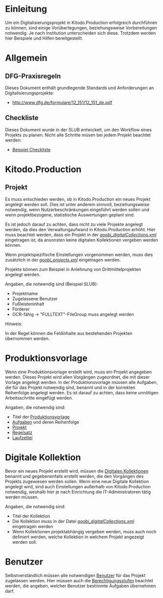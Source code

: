 # Einleitung

Um ein Digitalisierungsprojekt in Kitodo.Production erfolgreich durchführen zu können, sind einige Vorüberlegungen, beziehungsweise Vorbereitungen notwendig. Je nach Institution unterscheiden sich diese. Trotzdem werden hier Beispiele und Hilfen bereitgestellt.  

# Allgemein
## DFG-Praxisregeln
Dieses Dokument enthält grundlegende Standards und Anforderungen an Digitalisierungsprojekte: 
* http://www.dfg.de/formulare/12_151/12_151_de.pdf 

## Checkliste 
Dieses Dokument wurde in der SLUB entwickelt, um den Workflow eines Projekts zu planen. Nicht alle Schritte müsen bei jedem Projekt beachtet werden: 
* [Beispiel Checkliste](images/Checkliste_leer-neu.xls)


# Kitodo.Production
## Projekt

Es muss entschieden werden, ob in Kitodo.Production ein neues Projekt angelegt werden soll. Dies ist unter anderem sinnvoll, beziehungsweise notwendig, wenn Nutzerbeschränkungen eingeführt werden sollen und wenn projektbezogene, statistische Auswertungen geplant sind. 

Es ist jedoch darauf zu achten, dass nicht zu viele Projekte angelegt werden, da dies den Verwaltungaufwand in Kitodo.Production erhöht. Hier muss beachtet werden, dass ein Projekt in der *[goobi_digitalCollections.xml](https://github.com/kitodo/kitodo-production/blob/1.11.x/Goobi/config/goobi_digitalCollections.xml)* eingetragen ist, da ansonsten keine digitalen Kollektionen vergeben werden können. 

Wenn projektspezifische Einstellungen vorgenommen werden, muss dies zusätzlich in der _[goobi_projects.xml](https://github.com/kitodo/kitodo-production/blob/1.11.x/Goobi/config/goobi_projects.xml)_ eingetragen werden. 

Projekte können zum Beispiel in Anlehnung von Drittmittelprojekten angelegt werden.

Angaben, die notwendig sind (Beispiel SLUB):

* Projektname 
* Zugelassene Benutzer 
* Fußleisteninhalt 
* Förderer
* OCR-fähig -> "FULLTEXT"-FileGroup muss angelegt werden

Hinweis:

In der Regel können die Feldinhalte aus bestehenden Projekten übernommen werden. 

# Produktionsvorlage

Wenn eine Produktionsvorlage erstellt wird, muss ein Projekt angegeben werden. Dieses Projekt wird allen Vorgängen zugeordnet, die mit dieser Vorlage angelegt werden. In der Produktionsvorlage müssen alle Aufgaben, die für das Projekt notwendig sind, benannt und in der korrekten Reihenfolge angelegt werden. Es ist darauf zu achten, dass keine unnötigen Arbeitsschritte eingefügt werden.

Angaben, die notwendig sind:

* Titel der [Produktionsvorlage](Produktionsvorlage)
* [Aufgaben](Aufgaben) und deren Reihenfolge 
* [Projekt](Projekt)
* [Regelsatz](Regelsatz)
* [Laufzettel](Laufzettel)


# Digitale Kollektion

Bevor ein neues Projekt erstellt wird, müssen die [Digitalen Kollektionen](Digitale-Kollektionen) benannt und gegebenenfalls erstellt werden, die den Vorgängen des Projekts zugewiesen werden sollen. Wenn eine neue Digitale Kollektion angelegt wird, sind auch Einstellungen außerhalb von Kitodo.Production notwendig, weshalb hier je nach Einrichtung die IT-Administratoren tätig werden müssen.

Angaben, die notwendig sind:

* Titel der Kollektion
* Die Kollektion muss in der Datei *[goobi_digitalCollections.xml](https://github.com/kitodo/kitodo-production/blob/1.11.x/Goobi/config/goobi_digitalCollections.xml)* eingetragen werden 
* Wenn Kollektionen projektabhängig vergeben werden, muss auch noch definiert werden, welche Kollektion in welchem Projekt angezeigt werden soll.


# Benutzer

Selbstverständlich müssen alle notwendigen [Benutzer](Benutzer) für das Projekt zugelassen werden. Hier müssen auch die [Berechtigungsstufen](Berechtigungsstufen) beachtet werden, die angeben, welcher Benutzer bestimmte Aufgaben übernehmen darf.